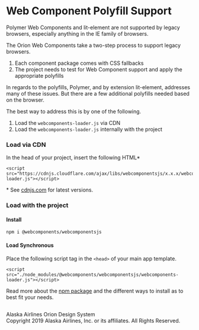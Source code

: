 # Web Component Polyfill Support

Polymer Web Components and lit-element are not supported by legacy browsers, especially anything in the IE family of browsers.

The Orion Web Components take a two-step process to support legacy browsers.

1. Each component package comes with CSS fallbacks
2. The project needs to test for Web Component support and apply the appropriate polyfills

In regards to the polyfills, Polymer, and by extension lit-element, addresses many of these issues. But there are a few additional polyfills needed based on the browser.

The best way to address this is by one of the following.

1. Load the `webcomponents-loader.js` via CDN
2. Load the `webcomponents-loader.js` internally with the project

### Load via CDN

In the head of your project, insert the following HTML*

```
<script src="https://cdnjs.cloudflare.com/ajax/libs/webcomponentsjs/x.x.x/webcomponents-loader.js"></script>
```

\* See [cdnjs.com](https://cdnjs.com/libraries/webcomponentsjs) for latest versions.

### Load with the project

#### Install

```
npm i @webcomponents/webcomponentsjs
```

#### Load Synchronous

Place the following script tag in the `<head>` of your main app template.

```
<script src="./node_modules/@webcomponents/webcomponentsjs/webcomponents-loader.js"></script>
```

Read more about the [npm package](https://www.npmjs.com/package/@webcomponents/webcomponentsjs) and the different ways to install as to best fit your needs.


##

Alaska Airlines Orion Design System<br>
Copyright 2019 Alaska Airlines, Inc. or its affiliates. All Rights Reserved.
